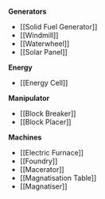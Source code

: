 **Generators**

- [[Solid Fuel Generator]]
- [[Windmill]]
- [[Waterwheel]]
- [[Solar Panel]]

**Energy**

- [[Energy Cell]]

**Manipulator**

- [[Block Breaker]]
- [[Block Placer]]

**Machines**

- [[Electric Furnace]]
- [[Foundry]]
- [[Macerator]]
- [[Magnatisation Table]]
- [[Magnatiser]]
